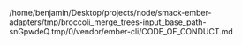 /home/benjamin/Desktop/projects/node/smack-ember-adapters/tmp/broccoli_merge_trees-input_base_path-snGpwdeQ.tmp/0/vendor/ember-cli/CODE_OF_CONDUCT.md